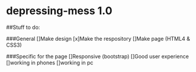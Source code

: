 # depressing-mess 1.0

##Stuff to do:

###General
[]Make design
[x]Make the respository
[]Make page (HTML4 & CSS3)

###Specific for the page
[]Responsive (bootstrap)
[]Good user experience
[]working in phones
[]working in pc



